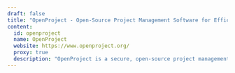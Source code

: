 ```yaml
---
draft: false
title: "OpenProject - Open-Source Project Management Software for Efficient Team Collaboration and Timely Project Delivery"
content:
  id: openproject
  name: OpenProject
  website: https://www.openproject.org/
  proxy: true
  description: "OpenProject is a secure, open-source project management software for effective team collaboration, task tracking, time management, and project delivery. It offers full data control with on-premises installation and supports agile, classic, and hybrid project methodologies."
---
```

